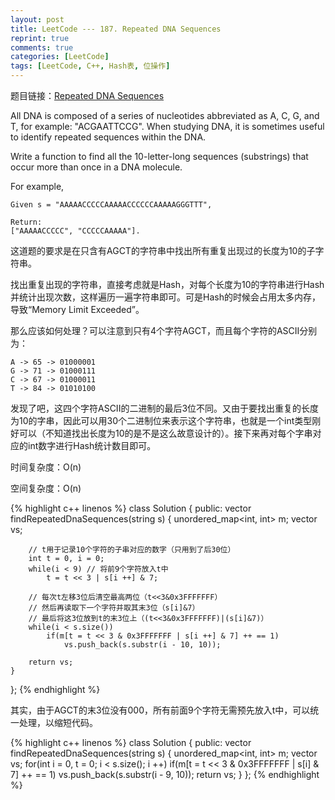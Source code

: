 ```yaml
---
layout: post
title: LeetCode --- 187. Repeated DNA Sequences
reprint: true
comments: true
categories: [LeetCode]
tags: [LeetCode, C++, Hash表, 位操作]
---
```



题目链接：[Repeated DNA Sequences](https://oj.leetcode.com/problems/repeated-dna-sequences/ ) 

All DNA is composed of a series of nucleotides abbreviated as A, C, G, and T, for example: "ACGAATTCCG". When studying DNA, it is sometimes useful to identify repeated sequences within the DNA. 

Write a function to find all the 10-letter-long sequences (substrings) that occur more than once in a DNA molecule. 

For example, 

    Given s = "AAAAACCCCCAAAAACCCCCCAAAAAGGGTTT",

    Return:
    ["AAAAACCCCC", "CCCCCAAAAA"].

这道题的要求是在只含有AGCT的字符串中找出所有重复出现过的长度为10的子字符串。

找出重复出现的字符串，直接考虑就是Hash，对每个长度为10的字符串进行Hash并统计出现次数，这样遍历一遍字符串即可。可是Hash的时候会占用太多内存，导致“Memory Limit Exceeded”。

那么应该如何处理？可以注意到只有4个字符AGCT，而且每个字符的ASCII分别为：

    A -> 65 -> 01000001
    G -> 71 -> 01000111
    C -> 67 -> 01000011
    T -> 84 -> 01010100

发现了吧，这四个字符ASCII的二进制的最后3位不同。又由于要找出重复的长度为10的字串，因此可以用30个二进制位来表示这个字符串，也就是一个int类型刚好可以（不知道找出长度为10的是不是这么故意设计的）。接下来再对每个字串对应的int数字进行Hash统计数目即可。

时间复杂度：O(n)

空间复杂度：O(n)

{% highlight c++ linenos %}
class Solution
{
public:
    vector<string> findRepeatedDnaSequences(string s)
    {
        unordered_map<int, int> m;
        vector<string> vs;
        
        // t用于记录10个字符的子串对应的数字（只用到了后30位）
        int t = 0, i = 0;
        while(i < 9) // 将前9个字符放入t中
            t = t << 3 | s[i ++] & 7;
        
        // 每次t左移3位后清空最高两位（t<<3&0x3FFFFFFF）
        // 然后再读取下一个字符并取其末3位（s[i]&7）
        // 最后将这3位放到t的末3位上（(t<<3&0x3FFFFFFF)|(s[i]&7)）
        while(i < s.size())
            if(m[t = t << 3 & 0x3FFFFFFF | s[i ++] & 7] ++ == 1)
                vs.push_back(s.substr(i - 10, 10));
        
        return vs;
    }
};
{% endhighlight %}

其实，由于AGCT的末3位没有000，所有前面9个字符无需预先放入t中，可以统一处理，以缩短代码。

{% highlight c++ linenos %}
class Solution
{
public:
    vector<string> findRepeatedDnaSequences(string s)
    {
        unordered_map<int, int> m;
        vector<string> vs;
        for(int i = 0, t = 0; i < s.size(); i ++)
            if(m[t = t << 3 & 0x3FFFFFFF | s[i] & 7] ++ == 1)
                vs.push_back(s.substr(i - 9, 10));
        return vs;
    }
};
{% endhighlight %}
